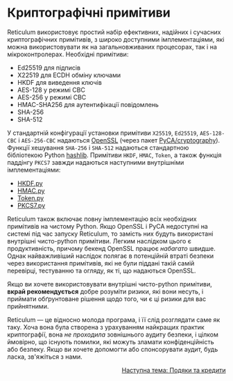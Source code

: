 # Криптографічні примітиви
Reticulum використовує простий набір ефективних, надійних і сучасних криптографічних примітивів, з широко доступними імплементаціями, які можна використовувати як на загальновживаних процесорах, так і на мікроконтролерах. Необхідні примітиви:

- Ed25519 для підписів
- X22519 для ECDH обміну ключами
- HKDF для виведення ключів
- AES-128 у режимі CBC
- AES-256 у режимі CBC
- HMAC-SHA256 для аутентифікації повідомлень
- SHA-256
- SHA-512

У стандартній конфігурації установки примітиви `X25519`, `Ed25519`, `AES-128-CBC` і `AES-256-CBC` надаються [OpenSSL](https://www.openssl.org/) (через пакет [PyCA/cryptography](https://github.com/pyca/cryptography)). Функції хешування `SHA-256` і `SHA-512` надаються стандартною бібліотекою Python [hashlib](https://docs.python.org/3/library/hashlib.html). Примітиви `HKDF`, `HMAC`, `Token`, а також функція паддінгу `PKCS7` завжди надаються наступними внутрішніми імплементаціями:

- [HKDF.py](https://github.com/markqvist/Reticulum/blob/master/RNS/Cryptography/HKDF.py)
- [HMAC.py](https://github.com/markqvist/Reticulum/blob/master/RNS/Cryptography/HMAC.py)
- [Token.py](https://github.com/markqvist/Reticulum/blob/master/RNS/Cryptography/Token.py)
- [PKCS7.py](https://github.com/markqvist/Reticulum/blob/master/RNS/Cryptography/PKCS7.py)

Reticulum також включає повну імплементацію всіх необхідних примітивів на чистому Python. Якщо OpenSSL і PyCA недоступні на системі під час запуску Reticulum, то замість них будуть використані внутрішні чисто-python примітиви. Легким наслідком цього є продуктивність, причому бекенд OpenSSL працює *набагато* швидше. Однак найважливіший наслідок полягає в потенційній втраті безпеки через використання примітивів, які не були піддані такій самій перевірці, тестуванню та огляду, як ті, що надаються OpenSSL.

Якщо ви хочете використовувати внутрішні чисто-python примітиви, **вкрай рекомендується** добре розуміти ризики, які вони несуть, і приймати обґрунтоване рішення щодо того, чи є ці ризики для вас прийнятними.

Reticulum — це відносно молода програма, і її слід розглядати саме як таку. Хоча вона була створена з урахуванням найкращих практик криптографії, вона _не проходила_ зовнішнього аудиту безпеки, і цілком ймовірно, що існують помилки, які можуть зламати конфіденційність або безпеку. Якщо ви хочете допомогти або спонсорувати аудит, будь ласка, зв'яжіться з нами.

<p align="right"><a href="credits.html">Наступна тема: Подяки та кредити</a></p>
